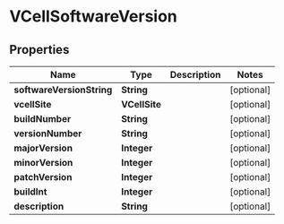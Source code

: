 

# VCellSoftwareVersion


## Properties

| Name | Type | Description | Notes |
|------------ | ------------- | ------------- | -------------|
|**softwareVersionString** | **String** |  |  [optional] |
|**vcellSite** | **VCellSite** |  |  [optional] |
|**buildNumber** | **String** |  |  [optional] |
|**versionNumber** | **String** |  |  [optional] |
|**majorVersion** | **Integer** |  |  [optional] |
|**minorVersion** | **Integer** |  |  [optional] |
|**patchVersion** | **Integer** |  |  [optional] |
|**buildInt** | **Integer** |  |  [optional] |
|**description** | **String** |  |  [optional] |



